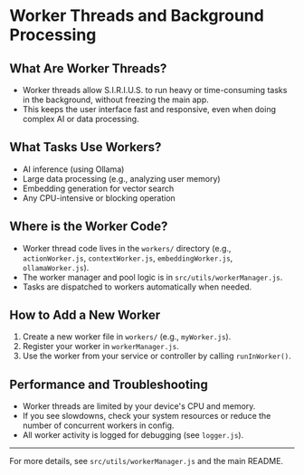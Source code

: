 # Worker Threads and Background Processing

## What Are Worker Threads?
- Worker threads allow S.I.R.I.U.S. to run heavy or time-consuming tasks in the background, without freezing the main app.
- This keeps the user interface fast and responsive, even when doing complex AI or data processing.

## What Tasks Use Workers?
- AI inference (using Ollama)
- Large data processing (e.g., analyzing user memory)
- Embedding generation for vector search
- Any CPU-intensive or blocking operation

## Where is the Worker Code?
- Worker thread code lives in the `workers/` directory (e.g., `actionWorker.js`, `contextWorker.js`, `embeddingWorker.js`, `ollamaWorker.js`).
- The worker manager and pool logic is in `src/utils/workerManager.js`.
- Tasks are dispatched to workers automatically when needed.

## How to Add a New Worker
1. Create a new worker file in `workers/` (e.g., `myWorker.js`).
2. Register your worker in `workerManager.js`.
3. Use the worker from your service or controller by calling `runInWorker()`.

## Performance and Troubleshooting
- Worker threads are limited by your device's CPU and memory.
- If you see slowdowns, check your system resources or reduce the number of concurrent workers in config.
- All worker activity is logged for debugging (see `logger.js`).

---

For more details, see `src/utils/workerManager.js` and the main README. 